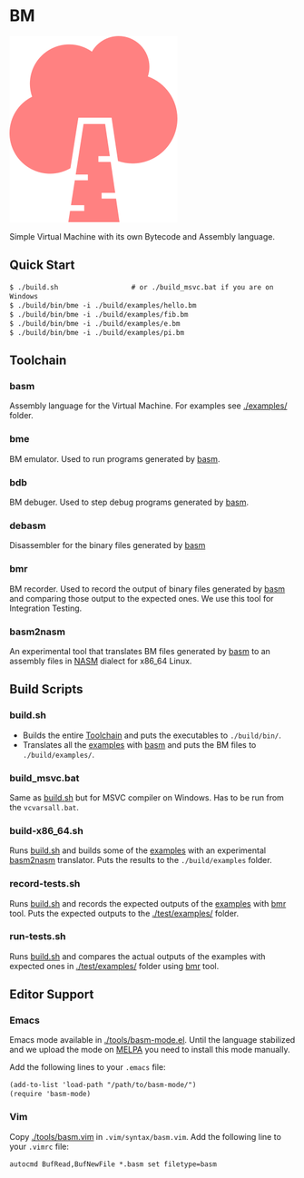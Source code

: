 # BM

![birch](./assets/birch-296x328.png)

Simple Virtual Machine with its own Bytecode and Assembly language.

## Quick Start

```console
$ ./build.sh                  # or ./build_msvc.bat if you are on Windows
$ ./build/bin/bme -i ./build/examples/hello.bm
$ ./build/bin/bme -i ./build/examples/fib.bm
$ ./build/bin/bme -i ./build/examples/e.bm
$ ./build/bin/bme -i ./build/examples/pi.bm
```

## Toolchain

### basm

Assembly language for the Virtual Machine. For examples see [./examples/](./examples) folder.

### bme

BM emulator. Used to run programs generated by [basm](#basm).

### bdb

BM debuger. Used to step debug programs generated by [basm](#basm).

### debasm

Disassembler for the binary files generated by [basm](#basm)

### bmr

BM recorder. Used to record the output of binary files generated by [basm](#basm) and comparing those output to the expected ones. We use this tool for Integration Testing.

### basm2nasm

An experimental tool that translates BM files generated by [basm](#basm) to an assembly files in [NASM](https://www.nasm.us/) dialect for x86_64 Linux.

## Build Scripts

### build.sh

- Builds the entire [Toolchain](#Toolchain) and puts the executables to `./build/bin/`.
- Translates all the [examples](./examples/) with [basm](#basm) and puts the BM files to `./build/examples/`.

### build_msvc.bat

Same as [build.sh](#build.sh) but for MSVC compiler on Windows. Has to be run from the `vcvarsall.bat`.

### build-x86_64.sh

Runs [build.sh](#build.sh) and builds some of the [examples](./examples/) with an experimental [basm2nasm](#basm2nasm) translator. Puts the results to the `./build/examples` folder.

### record-tests.sh

Runs [build.sh](#build.sh) and records the expected outputs of the [examples](./examples/) with [bmr](#bmr) tool. Puts the expected outputs to the [./test/examples/](./test/examples/) folder.

### run-tests.sh

Runs [build.sh](#build.sh) and compares the actual outputs of the examples with expected ones in [./test/examples/](./test/examples/) folder using [bmr](#bmr) tool.

## Editor Support

### Emacs

Emacs mode available in [./tools/basm-mode.el](./tools/basm-mode.el). Until the language stabilized and we upload the mode on [MELPA](https://melpa.org/) you need to install this mode manually.

Add the following lines to your `.emacs` file:

```emacs-lisp
(add-to-list 'load-path "/path/to/basm-mode/")
(require 'basm-mode)
```

### Vim

Copy [./tools/basm.vim](./tools/basm.vim) in `.vim/syntax/basm.vim`. Add the following line to your `.vimrc` file:

```vimscript
autocmd BufRead,BufNewFile *.basm set filetype=basm
```
